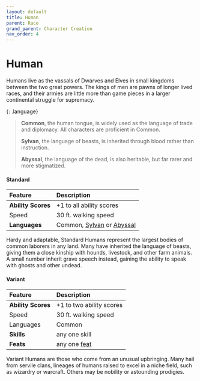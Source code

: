 ```yaml
---
layout: default
title: Human
parent: Race
grand_parent: Character Creation
nav_order: 4
---
```


# Human

Humans live as the vassals of Dwarves and Elves in small kingdoms between the two great powers. The kings of men are pawns of longer lived races, and their armies are little more than game pieces in a larger continental struggle for supremacy.

{: .language}
> **Common**, the human tongue, is widely used as the language of trade and diplomacy. All characters are proficient in Common.
>
> **Sylvan**, the language of beasts, is inherited through blood rather than instruction.
>
> **Abyssal**, the language of the dead, is also heritable, but far rarer and more stigmatized.

#### Standard

| Feature            | Description                                                                                            |
| :----------------- | :----------------------------------------------------------------------------------------------------- |
| **Ability Scores** | +1 to all ability scores                                                                               |
| Speed              | 30 ft. walking speed                                                                                   |
| **Languages**      | Common, [Sylvan](../../adventuring/languages#sylvan) or [Abyssal](../../adventuring/languages#abyssal) |

Hardy and adaptable, Standard Humans represent the largest bodies of common laborers in any land. Many have inherited the language of beasts, giving them a close kinship with hounds, livestock, and other farm animals. A small number inherit grave speech instead, gaining the ability to speak with ghosts and other undead.


#### Variant

| Feature            | Description                      |
| :----------------- | :------------------------------- |
| **Ability Scores** | +1 to two ability scores         |
| Speed              | 30 ft. walking speed             |
| Languages          | Common                           |
| **Skills**         | any one skill                    |
| **Feats**          | any one [feat](../../more/feats) |

Variant Humans are those who come from an unusual upbringing. Many hail from servile clans, lineages of humans raised to excel in a niche field, such as wizardry or warcraft. Others may be nobility or astounding prodigies.
